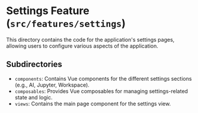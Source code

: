 # Settings Feature (`src/features/settings`)

This directory contains the code for the application's settings pages, allowing users to configure various aspects of the application.

## Subdirectories

-   `components`: Contains Vue components for the different settings sections (e.g., AI, Jupyter, Workspace).
-   `composables`: Provides Vue composables for managing settings-related state and logic.
-   `views`: Contains the main page component for the settings view. 